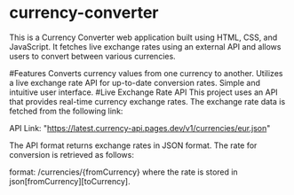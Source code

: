 # currency-converter
This is a Currency Converter web application built using HTML, CSS, and JavaScript. It fetches live exchange rates using an external API and allows users to convert between various currencies.

#Features
Converts currency values from one currency to another.
Utilizes a live exchange rate API for up-to-date conversion rates.
Simple and intuitive user interface.
#Live Exchange Rate API
This project uses an API that provides real-time currency exchange rates. The exchange rate data is fetched from the following link:

API Link: "https://latest.currency-api.pages.dev/v1/currencies/eur.json"

The API format returns exchange rates in JSON format. The rate for conversion is retrieved as follows:

format: /currencies/{fromCurrency}
        where the rate is stored in json[fromCurrency][toCurrency].
